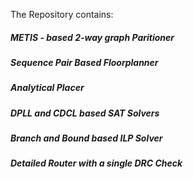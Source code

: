 The Repository contains:

##### METIS - based 2-way graph Paritioner
##### Sequence Pair Based Floorplanner
##### Analytical Placer
##### DPLL and CDCL based SAT Solvers 
##### Branch and Bound based ILP Solver
##### Detailed Router with a single DRC Check
